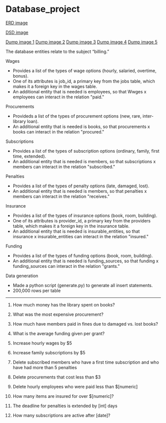 # Database_project

[ERD image](ERD.png)

[DSD image](DSD.png)

[Dump image 1](Dump1.png)
[Dump image 2](Dump2.png)
[Dump image 3](Dump3.png)
[Dump image 4](Dump4.png)
[Dump image 5](Dump5.png)

The database entities relate to the subject “billing.”

Wages
- Provides a list of the types of wage options (hourly, salaried, overtime, bonus).
- One of its attributes is job_id, a primary key from the jobs table, which makes it a foreign key in the wages table.
- An additional entity that is needed is employees, so that Wwges x employees can interact in the relation "paid."

Procurements
- Provideds a list of the types of procurement options (new, rare, inter-library loan).
- An additional entity that is needed is books, so that procurements x books can interact in the relation "procured."

Subscriptions
- Provides a list of the types of subscription options (ordinary, family, first time, extended).
- An additional entity that is needed is members, so that subscriptions x members can interact in the relation "subscribed."

Penalties
- Provides a list of the types of penalty options (late, damaged, lost).
- An additional entity that is needed is members, so that penalties x members can interact in the relation "receives."

Insurance
- Provides a list of the types of insurance options (book, room, building).
- One of its attributes is provider_id, a primary key from the providers table, which makes it a foreign key in the insurance table.
- An additional entity that is needed is insurable_entities, so that insurance x insurable_entities can interact in the relation "insured."

Funding
- Provides a list of the types of funding options (book, room, building).
- An additional entity that is needed is funding_sources, so that funding x funding_sources can interact in the relation "grants."

Data generation
- Made a python script (generate.py) to generate all insert statements.
- 200,000 rows per table


------------------------------------------------------------------------


1. How much money has the library spent on books?
  
  
2. What was the most expensive procurement?


3. How much have members paid in fines due to damaged vs. lost books?


4. What is the average funding given per grant?


5. Increase hourly wages by $5


6. Increase family subscriptions by $5


7. Delete subscribed members who have a first time subscription and who have had more than 5 penalties


8. Delete procurements that cost less than $3



1. Delete hourly employees who were paid less than $[numeric]


2. How many items are insured for over $[numeric]?


3. The deadline for penalties is extended by [int] days


4. How many subscriptions are active after [date]?

